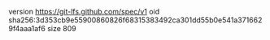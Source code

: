 version https://git-lfs.github.com/spec/v1
oid sha256:3d353cb9e55900860826f68315383492ca301dd55b0e541a3716629f4aaa1af6
size 809
